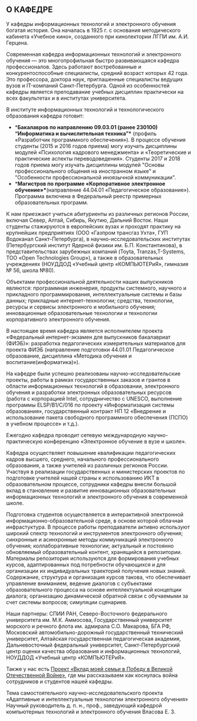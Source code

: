 ## О КАФЕДРЕ





У кафедры информационных технологий и электронного обучения богатая история. Она началась в 1925 г. с основания методического кабинета «Учебное кино», созданного при кинолектории ЛГПИ им. А.И. Герцена.

Современная кафедра информационных технологий и электронного обучения — это многопрофильная быстро развивающаяся кафедра профессионалов. Здесь работают востребованные и конкурентоспособные специалисты, средний возраст которых 42 года. Это профессора, доктора наук, приглашенные специалисты ведущих вузов и IT-компаний Санкт-Петербурга. Одной из особенностей кафедры является преподавание учебных дисциплин практически на всех факультетах и в институтах университета.

В институте информационных технологий и технологического образования кафедра готовит:



- ***Бакалавров по направлению 09.03.01 (ранее 230100) “Информатика и вычислительная техника”\*** (профиль «Разработчик программного обеспечения»). В процессе обучения студенты (2015 и 2016 годов приема) могу изучать дисциплины модулей «Психология кадрового менеджмента» и «Теоретические и практические аспекты переводоведения». Студенты 2017 и 2018 годов приема могу изучать дисциплины модулей "Основы професcионального общения на иностранном языке" и "Особенности профеcсиональной иноязычной коммуникации".
- ***Магистров по программе «Корпоративное электронное обучение»\***(направление 44.04.01 «Педагогическое образование»). Программа включена в Федеральный реестр примерных образовательных программ.

К нам приезжают учиться абитуриенты из различных регионов России, включая Север, Алтай, Сибирь, Якутию, Дальний Восток. Наши студенты стажируются в европейских вузах и проходят практику на крупнейших предприятиях (ООО «Газпром трансгаз Ухта», ГУП Водоканал Санкт-Петербурга), в научно-исследовательских институтах (Петербургский институт Ядерной физики им. Б.П. Константинова), в представительствах зарубежных компаний (Toyta, Tranzas,T-Systems, ТОО «Open Technologies Group»), а также в образовательных учреждениях (НОУДДОД «Учебный центр «КОМПЬЮТЕРиЯ», гимназия № 56, школа №80).

Объектами профессиональной деятельности наших выпускников являются: программная инженерия, продукты системного, научного и прикладного программирования, интеллектуальные системы и базы данных; прикладные интернет-технологии; средства, технологии, ресурсы и сервисы электронного и мобильного обучения; инновационные образовательные технологии и технологии корпоративного электронного обучения.

В настоящее время кафедра является исполнителем проекта «Федеральный интернет-экзамен для выпускников бакалавриат (ФИЭБ)»: разработка педагогических измерительных материалов для проекта ФИЭБ (направление подготовки 44.01.01 Педагогическое образование, дисциплина «Методика обучения и воспитание(информатика)»).

На кафедре были успешно реализованы научно-исследовательские проекты, работы в рамках государственных заказов и грантов в области информационных технологий в образовании, электронного обучения и разработки электронных образовательных ресурсов (работа с корпорацией Intel, сотрудничество с UNESCO, выполнение программы ELSP/B1/C/016 по проекту «Информатизация системы образования», государственный контракт НП 12 «Внедрение и использование пакета свободного программного обеспечения (ПСПО) в учебном процессе» и т.д.).

Ежегодно кафедра проводит сетевую международную научно-практическую конференцию «Электронное обучение в вузе и школе».

Кафедра осуществляет повышение квалификации педагогических кадров высшего, среднего, начального профессионального образования, а также учителей из различных регионов России. Участвуя в реализации государственных и министерских проектов по подготовке учителей нашей страны к использованию ИКТ в образовательном процессе, сотрудники кафедры внесли большой вклад в становление и развитие инновационных образовательных информационных технологий и электронного обучения в современной школе.

Подготовка студентов осуществляется в интерактивной электронной информационно-образовательной среде, в основе которой облачная инфрастуктура. В процессе работы преподаватели активно используют широкий спектр технологий и инструментов электронного обучения; синхронные и асинхронные методы коммуникаций электронного обучения; коллаборативные технологии; актуальный и постоянно обновляемый образовательный контент, хранящийся в репозитории. Материалы репозитория используются для формирования учебных курсов, адаптированных под потребности обучающихся и для организации их индивидуальных траекторий получения новых знаний. Содержание, структура и организация курсов такова, что обеспечивает управление вниманием, ведение диалогов с субъектами образовательного процесса на основе интеллектуальной концепции диалога; организацию динамической обратной связи с обучаемыми за счет системы вопросов; симуляции сценариев.

Наши партнеры: СПИИ РАН, Северо-Восточного федерального университета им. М.К. Аммосова, Государственный университет морского и речного флота им. адмирала С.О. Макарова, БГА РФ, Московский автомобильно-дорожный государственный технический университет, Алтайская государственная педагогическая академия, Дальневосточный федеральный университет, Санкт-Петербургский центр оценки качества образования и информационных технологий, НОУДДОД «Учебный центр «КОМПЬЮТЕРиЯ».

Также у нас есть [Проект «Вклад моей семьи в Победу в Великой Отечественной Войне»](https://ict.herzen.spb.ru/department/about-us/ww2), где мы рассказываем как коснулась война сотрудников и студентов нашей кафедры.

Тема самостоятельного научно-исследовательского проекта
«Адаптивные и интеллектуальные технологии электронного обучения»
Научный руководитель д. п. н., проф., заведующий кафедрой компьютерных
технологий и электронного обучения
Власова Е. З.